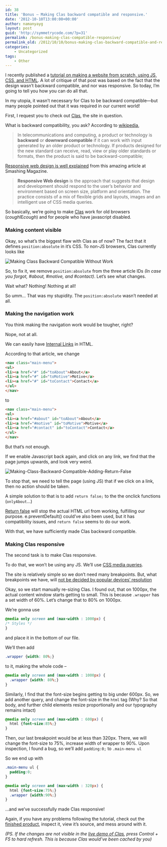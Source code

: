 ```yaml
---
id: 38
title: 'Bonus – Making Clas backward compatible and responsive.'
date: '2012-10-10T13:00:00+00:00'
author: namanyayg
layout: post
guid: 'http://symmetrycode.com/?p=31'
permalink: /bonus-making-clas-compatible-responsive/
permalink_old: /2012/10/10/bonus-making-clas-backward-compatible-and-responsive/
categories:
    - Uncategorized
tags:
    - Other
---
```


I recently published a [tutorial on making a website from scratch, using JS, CSS, and HTML](https://nmn.gl/blog/javascript-challenge-fading-single-page-website/). A lot of critique of that post was based on the fact that the design wasn’t backward compatible, and nor was responsive. So today, I’m going to tell you how you can do all that.

In my utopia, it wasn’t necessary for Clas to be backward compatible—but many people pointed out that it was required in our current world!

First, I request you to check out [Clas](http://demos.namanyayg.com/clas/), the site in question.

What is backward compatibility, you ask? According to [wikipedia](http://en.wikipedia.org/wiki/Backward_compatibility),

> In telecommunications and computing, a product or technology is **backward** or **downward compatible** if it can work with input generated by an older product or technology. If products designed for the new standard can receive, read, view or play older standards or formats, then the product is said to be backward-compatible;

[Responsive web design is well explained](http://coding.smashingmagazine.com/2011/01/12/guidelines-for-responsive-web-design/) from this amazing article at Smashing Magazine.

> **Responsive Web design** is the approach that suggests that design and development should respond to the user’s behavior and environment based on screen size, platform and orientation. The practice consists of a mix of flexible grids and layouts, images and an intelligent use of CSS media queries.

So basically, we’re going to make [Clas](http://demos.namanyayg.com/clas/) work for old browsers (*cough*IE*cough*) and for people who have javascript disabled.

### Making content visible

Okay, so what’s the biggest flaw with Clas as of now? The fact that it defines `position:absolute` in it’s CSS. To non-JS browsers, Clas currently looks like

![Making Class Backward Compatible Without Work](http://i.symmetrycode.com/Making-Class-Backward-Compatible-Without-Work.png "Making Class Backward Compatible Without Work")

So, to fix it, we remove `position:absolute` from the three article IDs *(In case you forgot, #about, #motive, and #contact)*. Let’s see what changes.

Wait what? Nothing! Nothing at all!

So umm… That was my stupidity. The `position:absolute` wasn’t needed at all.

### Making the navigation work

You think making the navigation work would be tougher, right?

Nope, not at all.

We can easily have [Internal Links](http://www.yourhtmlsource.com/text/internallinks.html) in HTML.

According to that article, we change

```html
<nav class="main-menu">
<ul>
<li><a href="#" id="toAbout">About</a>
<li><a href="#" id="toMotive">Motive</a>
<li><a href="#" id="toContact">Contact</a>
</ul>
</nav>
```

to

```html
<nav class="main-menu">
<ul>
<li><a href="#about" id="toAbout">About</a>
<li><a href="#motive" id="toMotive">Motive</a>
<li><a href="#contact" id="toContact">Contact</a>
</ul>
</nav>
```

But that’s not enough.

If we enable Javascript back again, and click on any link, we find that the page jumps upwards, and look very weird.

![](http://i.symmetrycode.com/Making-Class-Backward-Compatible-Adding-Return-False.png "Making-Class-Backward-Compatible-Adding-Return-False")

To stop that, we need to tell the page (using JS) that if we click on a link, then no action should be taken.

A simple solution to that is to add `return false;` to the the onclick functions (`onlyAbout`…)

[Return false](http://stackoverflow.com/questions/128923/whats-the-effect-of-adding-return-false-to-an-onclick-event) will stop the actual HTML url from working, fulfilling our purpose. e.preventDefault() could’ve also been used, but it has compatibility issues, and `return false` seems to do our work.

With that, we have sufficiently made Clas backward compatible.

### Making Clas responsive

The second task is to make Clas responsive.

To do that, we won’t be using any JS. We’ll use [CSS media queries](http://www.w3.org/TR/css3-mediaqueries/).

The site is relatively simple so we don’t need many breakpoints. But, what breakpoints we have, will [not be decided by popular devices’ resolution](http://www.tangledindesign.com/blog/deciding-what-responsive-breakpoints-to-use/)

Okay, so we start manually re-sizing Clas. I found out, that on 1000px, the actual content window starts getting to small. This is because `.wrapper` has a set width of 60%. Let’s change that to 80% on 1000px.

We’re gonna use

```css
@media only screen and (max-width : 1000px) {
/* Styles */
}
```

and place it in the bottom of our file.

We’ll then add

```css
.wrapper {width: 80%;}
```

to it, making the whole code –

```css
@media only screen and (max-width : 1000px) {
  .wrapper {width: 80%;}
}
```

Similarly, I find that the font-size begins getting to big under 600px. So, we add another query, and change the font-size in the `html` tag (Why? So that body, and further child elements resize proportionally and our typography remains intact)

```css
@media only screen and (max-width : 600px) {
  html {font-size:85%;}
}
```

Then, our last breakpoint would be at less than 320px. There, we will change the font-size to 75%, increase width of wrapper to 90%. Upon inspection, I found a bug, so we’ll add `padding:0;` to `.main-menu ul`

So we end up with

```css
.main-menu ul {
  padding:0;
}

@media only screen and (max-width : 320px) {
  html {font-size:75%;}
  .wrapper {width:90%;}
}
```

…and we’ve successfully made Clas responsive!

Again, if you have any problems following the tutorial, check out the [finished product](http://demos.namanyayg.com/clas/), inspect it, view it’s source, and mess around with it.

*(PS. If the changes are not visible in the [live demo of Clas](http://demos.namanyayg.com/clas/), press Control + F5 to hard refresh. This is because Clas would’ve been cached by you)*